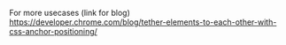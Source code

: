 For more usecases (link for blog)
https://developer.chrome.com/blog/tether-elements-to-each-other-with-css-anchor-positioning/
